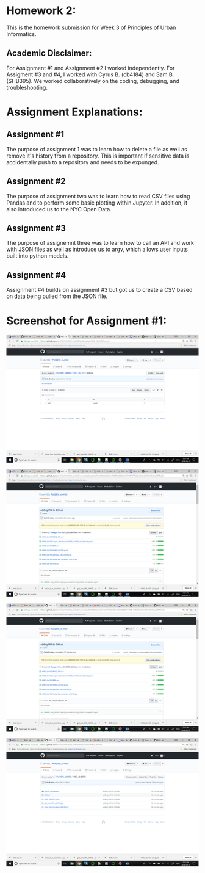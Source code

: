 
# Homework 2:

This is the homework submission for Week 3 of Principles of Urban Informatics.

## Academic Disclaimer:

For Assignment #1 and Assignment #2 I worked independently.
For Assigment #3 and #4, I worked with Cyrus B. (cb4184) and Sam B. (SHB395). We worked collaboratively on the coding, debugging, and troubleshooting.

# Assignment Explanations:

## Assignment #1

The purpose of assignment 1 was to learn how to delete a file as well as remove it's history from a repository. This is important if sensitive data is accidentally push to a repository and needs to be expunged.

## Assignment #2

The purpose of assignment two was to learn how to read CSV files using Pandas and to perform some basic plotting within Jupyter. In addition, it also introduced us to the NYC Open Data.

## Assignment #3

The purpose of assignemnt three was to learn how to call an API and work with JSON files as well as introduce us to argv, which allows user inputs built into python models. 

## Assignment #4

Assignment #4 builds on assignment #3 but got us to create a CSV based on data being pulled from the JSON file.

# Screenshot for Assignment #1:

![Alt text](screenshot_1.png)

![Alt text](screenshot2.png)

![Alt text](screenshot3.png)

![Alt text](screenshot4.png)
